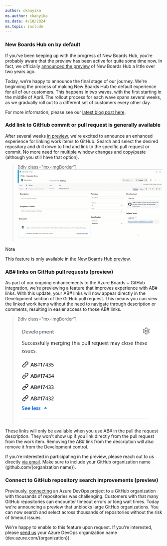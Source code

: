 ```yaml
---
author: ckanyika
ms.author: ckanyika
ms.date: 4/10/2024
ms.topic: include
---
```


### New Boards Hub on by default

If you’ve been keeping up with the progress of New Boards Hub, you’re probably aware that the preview has been active for quite some time now. In fact, we officially [announced the preview](https://devblogs.microsoft.com/devops/new-boards-hub-public-preview/) of New Boards Hub a little over two years ago.

Today, we’re happy to announce the final stage of our journey. We're beginning the process of making New Boards Hub the default experience for all of our customers. This happens in two waves, with the first starting in the middle of April. The rollout process for each wave spans several weeks, as we gradually roll out to a different set of customers every other day. 

For more information, please see our [latest blog post here](https://devblogs.microsoft.com/devops/new-boards-hub-on-as-default/).

### Add link to GitHub commit or pull request is generally available

After several weeks [in preview](https://learn.microsoft.com/azure/devops/release-notes/2024/sprint-234-update#azure-boards-1), we're excited to announce an enhanced experience for linking work items to GitHub. Search and select the desired repository and drill down to find and link to the specific pull request or commit. No more need for multiple window changes and copy/paste (although you still have that option).

> [!div class="mx-imgBorder"]
> ![Gif to demo Add link improvements.](../../media/237-boards-01.gif "gif to Add link improvements")

> [!NOTE]
> This feature is only available in the [New Boards Hub preview](https://learn.microsoft.com/azure/devops/release-notes/2022/sprint-202-update#new-boards-hubs-now-available-in-public-preview).


### AB# links on GitHub pull requests (preview)

As part of our ongoing enhancements to the Azure Boards + GitHub integration, we're previewing a feature that improves experience with AB# links. With this update, your AB# links will now appear directly in the Development section of the GitHub pull request. This means you can view the linked work items without the need to navigate through description or comments, resulting in easier access to those AB# links.

> [!div class="mx-imgBorder"]
> ![Screenshots of AB# links.](../../media/237-boards-01.png "Screenshots of AB# links.")

These links will only be available when you use AB# in the pull the request description. They won't show up if you link directly from the pull request from the work item. Removing the AB# link from the description will also remove it from the Development control.

If you're interested in participating in the preview, please reach out to us directly [via email](mailto:dahellem@microsoft.com). Make sure to include your GitHub organization name (github.com/{organization name}). 


### Connect to GitHub repository search improvements (preview)

Previously, [connecting](https://learn.microsoft.com/azure/devops/boards/github/connect-to-github?view=azure-devops) an Azure DevOps project to a GitHub organization with thousands of repositories was challenging. Customers with that many GitHub repositories can encounter timeout errors or long wait times. Today we're announcing a preview that unblocks large GitHub organizations. You can now search and select across thousands of repositories without the risk of timeout issues.

We're happy to enable to this feature upon request. If you're interested, please [send us](mailto:dahellem@microsoft.com) your Azure DevOps organization name (dev.azure.com/{organization}).